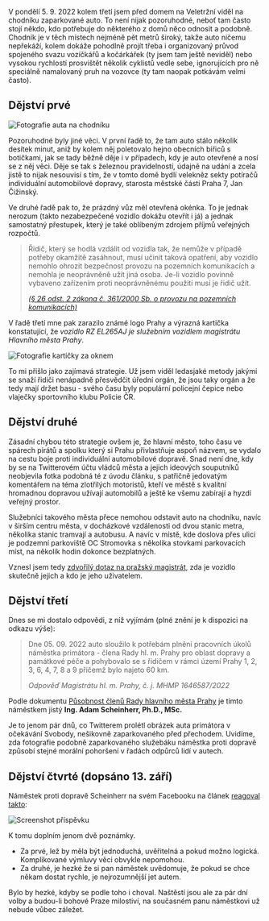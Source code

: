 <!-- dcterms:title = Dvojí metr vládců pražského magistrátu aneb kážou vodu, pijou víno -->
<!-- dcterms:abstract = Je to jenom pár dnů, co Twitterem prolétl obrázek auta primátora v očekávání Svobody, nešikovně zaparkovaného před přechodem. Uvidíme, zda fotografie podobně zaparkovaného služebáku náměstka proti dopravě způsobí stejné morální pohoršení v řadách odpůrců lidí v autech. -->
<!-- dcterms:creator = Michal Altair Valášek -->
<!-- x4w:coverUrl = /cover-pictures/20220912-scheinherr.jpg -->
<!-- x4w:pictureUrl = /perex-pictures/20220912-scheinherr.jpg -->
<!-- x4w:pictureWidth = 150 -->
<!-- x4w:pictureHeight = 150 -->
<!-- x4w:category = Politika -->
<!-- dcterms:dateAccepted = 2022-09-12 -->
<!-- dcterms:dateUpdated = 2022-09-13 -->

V pondělí 5. 9. 2022 kolem třetí jsem před domem na Veletržní viděl na chodníku zaparkované auto. To není nijak pozoruhodné, neboť tam často stojí někdo, kdo potřebuje do některého z domů něco odnosit a podobně. Chodník je v těch místech nejméně pět metrů široký, takže auto ničemu nepřekáží, kolem dokáže pohodlně projít třeba i organizovaný průvod spojeného svazu vozíčkářů a kočárkářek (ty jsem tam ještě neviděl) nebo vysokou rychlostí prosvištět několik cyklistů vedle sebe, ignorujících pro ně speciálně namalovaný pruh na vozovce (ty tam naopak potkávám velmi často).

## Dějství prvé

![Fotografie auta na chodníku](https://www.cdn.altairis.cz/Blog/2022/20220912-scheinherr-1.jpg)

Pozoruhodné byly jiné věci. V první řadě to, že tam auto stálo několik desítek minut, aniž by kolem něj poletovalo hejno obecních biřiců s botičkami, jak se tady běžně děje i v případech, kdy je auto otevřené a nosí se z něj věci. Děje se tak s železnou pravidelností, údajně na udání a zcela jistě to nijak nesouvisí s tím, že v tomto domě bydlí velekněz sekty potíračů individuální automobilové dopravy, starosta městské části Praha 7, Jan Čižinský.

Ve druhé řadě pak to, že prázdný vůz měl otevřená okénka. To je jednak nerozum (takto nezabezpečené vozidlo dokážu otevřít i já) a jednak samostatný přestupek, který je také oblíbeným zdrojem příjmů veřejných rozpočtů.

> Řidič, který se hodlá vzdálit od vozidla tak, že nemůže v případě potřeby okamžitě zasáhnout, musí učinit taková opatření, aby vozidlo nemohlo ohrozit bezpečnost provozu na pozemních komunikacích a nemohla je neoprávněně užít jiná osoba. Je-li vozidlo povinně vybaveno zařízením proti neoprávněnému použití musí je řidič užít. 
>
> _[(§ 26 odst. 2 zákona č. 361/2000 Sb. o provozu na pozemních komunikacích)](https://www.zakonyprolidi.cz/cs/2000-361#p26-2)_

V řadě třetí mne pak zarazilo známé logo Prahy a výrazná kartička konstatující, že _vozidlo RZ EL265AJ je služebním vozidlem magistrátu Hlavního města Prahy_.

![Fotografie kartičky za oknem](https://www.cdn.altairis.cz/Blog/2022/20220912-scheinherr-2.jpg)

To mi přišlo jako zajímavá strategie. Už jsem viděl ledasjaké metody jakými se snaží řidiči nenápadně přesvědčit úřední orgán, že jsou taky orgán a že tedy mají držet basu - svého času byly populární policejní čepice nebo vlaječky sportovního klubu Policie ČR.

## Dějství druhé

Zásadní chybou této strategie ovšem je, že hlavní město, toho času ve spárech pirátů a spolku který si Prahu přivlastňuje aspoň názvem, se vydalo na cestu boje proti individuální automobilové dopravě. Snad není dne, kdy by se na Twitterovém účtu vládců města a jejich ideových souputníků neobjevila fotka podobná té z úvodu článku, s patřičně jedovatým komentářem na téma zlotřilých motoristů, kteří ve městě s kvalitní hromadnou dopravou užívají automobilů a ještě ke všemu zabírají a hyzdí veřejný prostor. 

Služebníci takového města přece nemohou odstavit auto na chodníku, navíc v širším centru města, v docházkové vzdálenosti od dvou stanic metra, několika stanic tramvají a autobusu. A navíc v místě, kde doslova přes ulici je podzemní parkoviště OC Stromovka s několika stovkami parkovacích míst, na několik hodin dokonce bezplatných.

Vznesl jsem tedy [zdvořilý dotaz na pražský magistrát](https://www.infoprovsechny.cz/request/vozidlo_el265aj), zda je vozidlo skutečně jejich a kdo je jeho uživatelem.

## Dějství třetí

Dnes se mi dostalo odpovědi, z níž vyjímám (plné znění je k dispozici na odkazu výše):

> Dne 05. 09. 2022 auto sloužilo k potřebám plnění pracovních úkolů náměstka primátora - člena Rady hl. m. Prahy pro oblast dopravy a památkové péče a pohybovalo se s řidičem v rámci území Prahy 1, 2, 3, 6, 4, 7, 8 a 9 přičemž bylo najeto 60 km.
>
> _Odpověď Magistrátu hl. m. Prahy, č. j. MHMP 1646587/2022_

Podle dokumentu [Působnost členů Rady hlavního města Prahy](https://www.praha.eu/public/4c/92/bd/1858165_1238822_Brozura_pusobnosti_clenu_Rady_HMP___27_06__2022.pdf) je tímto náměstkem jistý **Ing. Adam Scheinherr, Ph.D., MSc.**

Je to jenom pár dnů, co Twitterem prolétl obrázek auta primátora v očekávání Svobody, nešikovně zaparkovaného před přechodem. Uvidíme, zda fotografie podobně zaparkovaného služebáku náměstka proti dopravě způsobí stejné morální pohoršení v řadách odpůrců lidí v autech.

## Dějství čtvrté (dopsáno 13. září)

Náměstek proti dopravě Scheinherr na svém Facebooku na článek [reagoval takto](https://www.facebook.com/adam.praha.sobe/posts/pfbid0SCntKRcM6oGDRFYLmDncLTZSZC4tdzZwxVBZ7jde3671ssRFhnMRki7k5XzsMfQwl):

![Screenshot příspěvku](https://www.cdn.altairis.cz/Blog/2022/20220912-scheinherr-3.png)

K tomu doplním jenom dvě poznámky. 

* Za prvé, lež by měla být jednoduchá, uvěřitelná a pokud možno logická. Komplikované výmluvy věci obvykle nepomohou.
* Za druhé, je hezké že si pan náměstek uvědomuje, že pokud se chce někam dostat rychle, je nejrozumnější jet autem.

Bylo by hezké, kdyby se podle toho i choval. Naštěstí jsou ale za pár dní volby a budou-li bohové Praze milostiví, na současném panu náměstkovi už nebude vůbec záležet.
